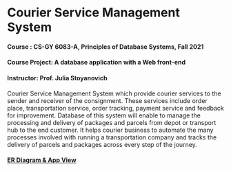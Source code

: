 # Courier Service Management System 
#### Course : CS-GY 6083-A, Principles of Database Systems, Fall 2021
#### Course Project: A database application with a Web front-end
#### Instructor: Prof. Julia Stoyanovich
Courier Service Management System which provide courier services to the sender and 
receiver of the consignment. These services include order place, transportation service, 
order tracking, payment service and feedback for improvement. Database of this system 
will enable to manage the processing and delivery of packages and parcels from depot or 
transport hub to the end customer. It helps courier business to automate the many 
processes involved with running a transportation company and tracks the delivery of 
parcels and packages across every step of the journey.
#### <a href=https://github.com/Pooja-Codes/NYU-Database-Project/blob/main/presentation.pdf> ER Diagram & App View </a>
